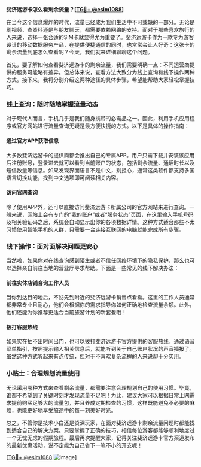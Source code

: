 **斐济远游卡怎么看剩余流量？[[TG💪+ @esim1088](https://t.me/s/esim1088)]**

在当今这个信息爆炸的时代，流量已经成为我们生活中不可或缺的一部分。无论是刷视频、查资料还是与朋友聊天，都需要依赖网络的支持。而对于那些喜欢旅行的人来说，选择一张合适的SIM卡就显得尤为重要了。斐济远游卡作为一款专为游客设计的移动数据服务产品，在提供便捷通信的同时，也常常会让人好奇：这张卡的剩余流量到底怎么查看呢？今天，我们就来详细聊聊这个问题。

首先，要了解如何查看斐济远游卡的剩余流量，我们需要明确一点：不同运营商提供的服务可能略有差异。但总体来说，查看方法大致分为线上查询和线下操作两种方式。接下来，我将分别介绍这两种途径的具体步骤，希望能帮助大家轻松掌握技巧。

### 线上查询：随时随地掌握流量动态

对于现代人而言，手机几乎是我们随身携带的必需品之一。因此，利用手机应用程序或官方网站进行流量查询无疑是最方便快捷的方式。以下是具体的操作指南：

#### 通过官方APP获取信息
大多数斐济远游卡的提供商都会推出自己的专属APP。用户只需下载并安装该应用后注册账号，登录进去就可以看到当前账户的状态，包括剩余流量、通话时长以及短信数量等信息。如果发现界面语言不是中文，别担心，通常这类软件都支持多国语言切换功能，找到中文选项即可阅读相关内容。

#### 访问官网查询
除了使用APP外，还可以直接访问斐济远游卡所属公司的官方网站来进行查询。一般来说，网站上会有专门的“我的账户”或者“服务状态”页面，在这里输入手机号码及相关验证码之后，系统会自动显示出你的各项数据详情。这种方式适合那些不太习惯使用智能手机的人群，只需要一台连接互联网的电脑就能完成所有步骤。

### 线下操作：面对面解决问题更安心

当然啦，如果你对在线查询感到陌生或者不信任网络环境下的隐私保护，那么也可以选择亲自前往当地的营业厅寻求帮助。下面是一些常见的线下解决办法：

#### 前往实体店铺咨询工作人员
当你到达目的地后，不妨先到附近的斐济远游卡销售点看看。这里的工作人员通常都非常专业且耐心，他们会根据你的需求指导你如何正确地检查流量余额。此外，他们还能为你推荐更适合当前旅游计划的新套餐哦！

#### 拨打客服热线
如果实在抽不出时间出门，也可以拨打斐济远游卡官方提供的客服热线。通过语音菜单指引，按照提示输入相关信息后，就能听到关于自己账户状况的声音播报了。虽然这种方式听起来有点传统，但对于不喜欢复杂流程的人来说却十分实用。

### 小贴士：合理规划流量使用

无论采用哪种方式来查看剩余流量，都需要注意合理规划自己的使用习惯。毕竟，谁都不希望到了关键时刻才发现流量不足吧！为此，建议大家可以根据日常上网需求提前购买足够大的流量包，并且养成定期检查的习惯，这样既能避免不必要的麻烦，也能更好地享受旅途中的每一刻美好时光。

总之，不管你是技术小白还是资深玩家，在面对斐济远游卡剩余流量问题时都能找到适合自己的解决方案。只要掌握了正确的技巧，相信每位游客都能够顺利地度过一个无忧无虑的假期旅程。最后再次提醒大家，记得关注斐济远游卡官方渠道发布的最新优惠活动，说不定能为自己省下一笔不小的开支呢！

[[TG💪+ @esim1088](https://t.me/s/esim1088) ![Image](https://i.postimg.cc/4NQfJmqS/Snipaste-2025-05-13-00-14-12.png)]